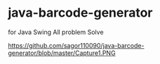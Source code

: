 # java-barcode-generator
for Java Swing All problem Solve

https://github.com/sagor110090/java-barcode-generator/blob/master/Capture1.PNG

